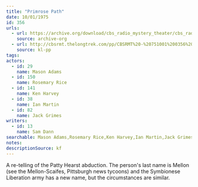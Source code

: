 ```yaml
---
title: "Primrose Path"
date: 10/01/1975
id: 356
urls: 
  - url: https://archive.org/download/cbs_radio_mystery_theater/cbs_radio_mystery_theater-0351-0400.zip/cbs_radio_mystery_theater-0351-0400%2Fcbsrmt_0356_primrose_path.mp3
    source: archive-org
  - url: http://cbsrmt.thelongtrek.com/pp/CBSRMT%20-%20751001%200356%20Primrose%20Path_pp.mp3
    source: kl-pp
tags: 
actors:  
  - id: 29
    name: Mason Adams  
  - id: 150
    name: Rosemary Rice  
  - id: 141
    name: Ken Harvey  
  - id: 38
    name: Ian Martin  
  - id: 82
    name: Jack Grimes
writers:  
  - id: 13
    name: Sam Dann
searchable: Mason Adams,Rosemary Rice,Ken Harvey,Ian Martin,Jack Grimes Sam Dann
notes: 
descriptionSource: kf
---
```

A re-telling of the Patty Hearst abduction. The person's last name is Mellon (see the Mellon-Scaifes, Pittsburgh news tycoons) and the Symbionese Liberation army has a new name, but the circumstances are similar.